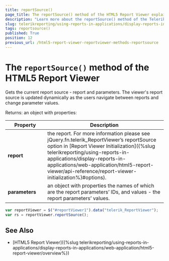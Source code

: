```yaml
---
title: reportSource()
page_title: The reportSource() method of the HTML5 Report Viewer explained
description: "Learn more about the reportSource() method of the Telerik Reporting HTML5 Report Viewer and how to use it to customize the viewer's behavior."
slug: telerikreporting/using-reports-in-applications/display-reports-in-applications/web-application/html5-report-viewer/api-reference/reportviewer/methods/reportsource()
tags: reportsource()
published: True
position: 12
previous_url: /html5-report-viewer-reportviewer-methods-reportsource
---
```


<style>
table th:first-of-type {
	width: 25%;
}
table th:nth-of-type(2) {
	width: 75%;
}
</style>

# The `reportSource()` method of the HTML5 Report Viewer

Gets the current report source - report and parameters.
The viewer's report source is updated dynamically as the users navigate between reports and change parameter values.

Returns: an object with properties:

| Property | Description |
| ------ | ------ |
| __report__ |the report. For more information please see jQuery.fn.telerik_ReportViewer’s reportSource option in [Report Viewer Initialization]({%slug telerikreporting/using-reports-in-applications/display-reports-in-applications/web-application/html5-report-viewer/api-reference/report-viewer-initialization%}#options).|
| __parameters__ |an object with properties the names of which are the report parameters’ IDs, and values - the report parameters’ values.|

````JavaScript
var reportViewer = $("#reportViewer1").data("telerik_ReportViewer");
var rs = reportViewer.reportSource();
````


## See Also

* [HTML5 Report Viewer]({%slug telerikreporting/using-reports-in-applications/display-reports-in-applications/web-application/html5-report-viewer/overview%})
